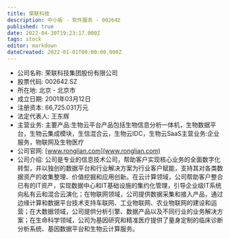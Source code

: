 ```yaml
---
title: 荣联科技
description: 中小板 - 软件服务 - 002642
published: true
date: 2022-04-30T19:23:17.000Z
tags: stock
editor: markdown
dateCreated: 2022-01-01T00:00:00.000Z
---
```


- 公司名称: 荣联科技集团股份有限公司
- 股票代码: 002642.SZ
- 所在地: 北京 - 北京市
- 成立日期: 2001年03月12日
- 注册资本: 66,725.031万元
- 法定代表人: 王东辉
- 主营业务: 主要产品:生物云平台产品包括生物信息分析一体机，生物数据平台，生物云集成模块，生信混合云，生物云IDC，生物云SaaS主营业务:企业服务，物联网及生物医疗
- 公司官网: [www.ronglian.com](www.ronglian.com)
- 公司介绍: 公司是专业的信息技术公司，帮助客户实现核心业务的全面数字化转型，并以独创的数据平台和行业解决方案为行业客户赋能，支持其对各类数据资产的收集整理、价值挖掘和应用创新。在云计算领域，公司帮助客户整合已有的IT资产，实现数据中心和IT基础设施的集约化管理，引导企业级IT系统向私有云和混合云演化；在物联网领域，公司提供数据采集和接入产品，通过边缘计算和数据平台技术支持车联网、工业物联网、农业物联网的建设和运营；在大数据领域，公司提供分析引擎、数据产品以及不同行业的业务解决方案；在生命科学领域，公司为基因研究和精准医疗提供了量身定制的临床诊断分析系统、基因数据平台和生物云计算服务。


